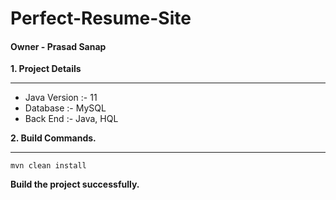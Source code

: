 # Perfect-Resume-Site

#### Owner - Prasad Sanap

**1. Project Details**
___

- Java Version :- 11
- Database     :- MySQL
- Back End :- Java, HQL

**2. Build Commands.**
___

~~~~ 
mvn clean install
~~~~ 

**Build the project successfully.**

